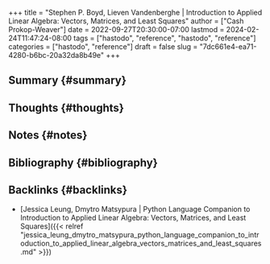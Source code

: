 +++
title = "Stephen P. Boyd, Lieven Vandenberghe | Introduction to Applied Linear Algebra: Vectors, Matrices, and Least Squares"
author = ["Cash Prokop-Weaver"]
date = 2022-09-27T20:30:00-07:00
lastmod = 2024-02-24T11:47:24-08:00
tags = ["hastodo", "reference", "hastodo", "reference"]
categories = ["hastodo", "reference"]
draft = false
slug = "7dc661e4-ea71-4280-b6bc-20a32da8b49e"
+++

## Summary {#summary}


## Thoughts {#thoughts}


## Notes {#notes}


## Bibliography {#bibliography}

<style>.csl-entry{text-indent: -1.5em; margin-left: 1.5em;}</style><div class="csl-bib-body">
</div>


## Backlinks {#backlinks}

-   [Jessica Leung, Dmytro Matsypura | Python Language Companion to Introduction to Applied Linear Algebra: Vectors, Matrices, and Least Squares]({{< relref "jessica_leung_dmytro_matsypura_python_language_companion_to_introduction_to_applied_linear_algebra_vectors_matrices_and_least_squares.md" >}})
